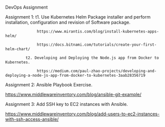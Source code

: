 DevOps Assignment

Assignment 1: t1. Use Kubernetes Helm Package installer and perform installation,
configuration and revision of Software package.

                  https://www.mirantis.com/blog/install-kubernetes-apps-helm/

                  https://docs.bitnami.com/tutorials/create-your-first-helm-chart/

             t2. Developing and Deploying the Node.js app from Docker to Kubernetes.

                  https://medium.com/paul-zhao-projects/developing-and-deploying-a-node-js-app-from-docker-to-kubernetes-3aab28356719

Assignment 2: Ansible Playbook Exercise.

https://www.middlewareinventory.com/blog/ansible-git-example/

Assignment 3: Add SSH key to EC2 instances with Ansible.

https://www.middlewareinventory.com/blog/add-users-to-ec2-instances-with-ssh-access-ansible/
